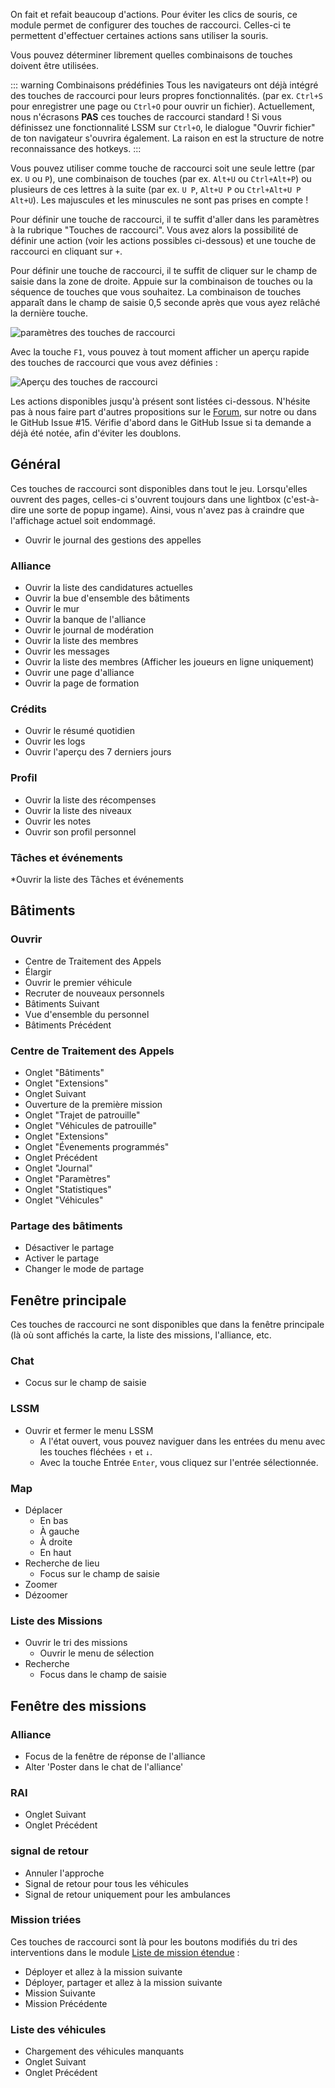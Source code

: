 On fait et refait beaucoup d'actions.
Pour éviter les clics de souris, ce module permet de configurer des touches de raccourci.
Celles-ci te permettent d'effectuer certaines actions sans utiliser la souris.

Vous pouvez déterminer librement quelles combinaisons de touches doivent être utilisées.

::: warning Combinaisons prédéfinies
Tous les navigateurs ont déjà intégré des touches de raccourci pour leurs propres fonctionnalités.
(par ex. `Ctrl+S` pour enregistrer une page ou `Ctrl+O` pour ouvrir un fichier).
Actuellement, nous n'écrasons **PAS** ces touches de raccourci standard !
Si vous définissez une fonctionnalité LSSM sur `Ctrl+O`, le dialogue "Ouvrir fichier" de ton navigateur s'ouvrira également.
La raison en est la structure de notre reconnaissance des hotkeys.
:::

Vous pouvez utiliser comme touche de raccourci soit une seule lettre (par ex. `U` ou `P`), une combinaison de touches
(par ex. `Alt+U` ou `Ctrl+Alt+P`) ou plusieurs de ces lettres à la suite (par ex. `U P`, `Alt+U P` ou `Ctrl+Alt+U P Alt+U`).
Les majuscules et les minuscules ne sont pas prises en compte !

Pour définir une touche de raccourci, il te suffit d'aller dans les paramètres à la rubrique "Touches de raccourci".
Vous avez alors la possibilité de définir une action (voir les actions possibles ci-dessous)
et une touche de raccourci en cliquant sur `+`.

Pour définir une touche de raccourci, il te suffit de cliquer sur le champ de saisie dans la zone de droite.
Appuie sur la combinaison de touches ou la séquence de touches que vous souhaitez.
La combinaison de touches apparaît dans le champ de saisie 0,5 seconde après que vous ayez relâché la dernière touche.

![paramètres des touches de raccourci](./settings.png)

Avec la touche `F1`,
vous pouvez à tout moment afficher un aperçu rapide des touches de raccourci que vous avez définies :

![Aperçu des touches de raccourci](./overview.png)

Les actions disponibles jusqu'à présent sont listées ci-dessous.
N'hésite pas à nous faire part d'autres propositions sur le
[Forum](https://forum.leitstellenspiel.de/index.php?thread/19176-lss-manager-v-4/), sur notre <discord/> ou dans le
<a :href="$theme.variables.github + '/issues/15'" target="_blank">GitHub Issue #15</a>.
Vérifie d'abord dans le GitHub Issue si ta demande a déjà été notée, afin d'éviter les doublons.

## Général

Ces touches de raccourci sont disponibles dans tout le jeu.
Lorsqu'elles ouvrent des pages, celles-ci s'ouvrent toujours dans une lightbox (c'est-à-dire une sorte de popup ingame).
Ainsi, vous n'avez pas à craindre que l'affichage actuel soit endommagé.

* Ouvrir le journal des gestions des appelles

### Alliance

* Ouvrir la liste des candidatures actuelles
* Ouvrir la bue d'ensemble des bâtiments
* Ouvrir le mur
* Ouvrir la banque de l'alliance
* Ouvrir le journal de modération
* Ouvrir la liste des membres
* Ouvrir les messages
* Ouvrir la liste des membres (Afficher les joueurs en ligne uniquement)
* Ouvrir une page d'alliance
* Ouvrir la page de formation

### Crédits

* Ouvrir le résumé quotidien
* Ouvrir les logs
* Ouvrir l'aperçu des 7 derniers jours

### Profil

* Ouvrir la liste des récompenses
* Ouvrir la liste des niveaux
* Ouvrir les notes
* Ouvrir son profil personnel

### Tâches et événements

*Ouvrir la liste des Tâches et événements

## Bâtiments

### Ouvrir

* Centre de Traitement des Appels
* Élargir
* Ouvrir le premier véhicule
* Recruter de nouveaux personnels
* Bâtiments Suivant
* Vue d'ensemble du personnel
* Bâtiments Précédent

### Centre de Traitement des Appels

* Onglet "Bâtiments"
* Onglet "Extensions"
* Onglet Suivant
* Ouverture de la première mission
* Onglet "Trajet de patrouille"
* Onglet "Véhicules de patrouille"
* Onglet "Extensions"
* Onglet "Évenements programmés"
* Onglet Précédent
* Onglet "Journal"
* Onglet "Paramètres"
* Onglet "Statistiques"
* Onglet "Véhicules"

### Partage des bâtiments

* Désactiver le partage
* Activer le partage
* Changer le mode de partage

## Fenêtre principale

Ces touches de raccourci ne sont disponibles que dans la fenêtre principale
(là où sont affichés la carte, la liste des missions, l'alliance, etc.

### Chat

* Cocus sur le champ de saisie

### LSSM

* Ouvrir et fermer le menu LSSM
    * A l'état ouvert, vous pouvez naviguer dans les entrées du menu avec les touches fléchées `↑` et `↓`.
    * Avec la touche Entrée `Enter`, vous cliquez sur l'entrée sélectionnée.

### Map

* Déplacer
    * En bas
    * À gauche
    * À droite
    * En haut
* Recherche de lieu
    * Focus sur le champ de saisie
* Zoomer
* Dézoomer

### Liste des Missions

* Ouvrir le tri des missions
    * Ouvrir le menu de sélection
* Recherche
    * Focus dans le champ de saisie

## Fenêtre des missions

### Alliance

* Focus de la fenêtre de réponse de l'alliance
* Alter 'Poster dans le chat de l'alliance'

### RAI

* Onglet Suivant
* Onglet Précédent

### signal de retour

* Annuler l'approche
* Signal de retour pour tous les véhicules
* Signal de retour uniquement pour les ambulances

### Mission triées

Ces touches de raccourci sont là pour les boutons modifiés du tri des interventions dans le module
[Liste de mission étendue](../extendedCallList/#trier-les-missions) :

* Déployer et allez à la mission suivante
* Déployer, partager et allez à la mission suivante
* Mission Suivante
* Mission Précédente

### Liste des véhicules

* Chargement des véhicules manquants
* Onglet Suivant
* Onglet Précédent
